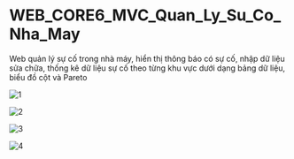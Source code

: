 # WEB_CORE6_MVC_Quan_Ly_Su_Co_Nha_May
Web quản lý sự cố trong nhà máy, hiển thị thông báo có sự cố, nhập dữ liệu sửa chữa, thống kê dữ liệu sự cố theo từng khu vực dưới dạng bảng dữ liệu, biểu đồ cột và Pareto

![1](https://github.com/sanguyeenx96/WEB_CORE6_MVC_Quan_Ly_Su_Co_Nha_May/assets/103011257/8b95da88-6afd-47b7-a89f-c16f69a501aa)

![2](https://github.com/sanguyeenx96/WEB_CORE6_MVC_Quan_Ly_Su_Co_Nha_May/assets/103011257/973c0281-9c88-4c90-b4a4-77753241261e)

![3](https://github.com/sanguyeenx96/WEB_CORE6_MVC_Quan_Ly_Su_Co_Nha_May/assets/103011257/dd3d1640-51de-42ec-bca0-56a466c45b04)

![4](https://github.com/sanguyeenx96/WEB_CORE6_MVC_Quan_Ly_Su_Co_Nha_May/assets/103011257/9cbd0380-26bf-4911-b51a-00a9d96705d2)



